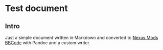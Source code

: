 # Test document

## Intro

Just a simple document written in Markdown and converted to
[Nexus Mods BBCode][nexus] with Pandoc and a custom writer.

[nexus]: https://nexusmods.com
